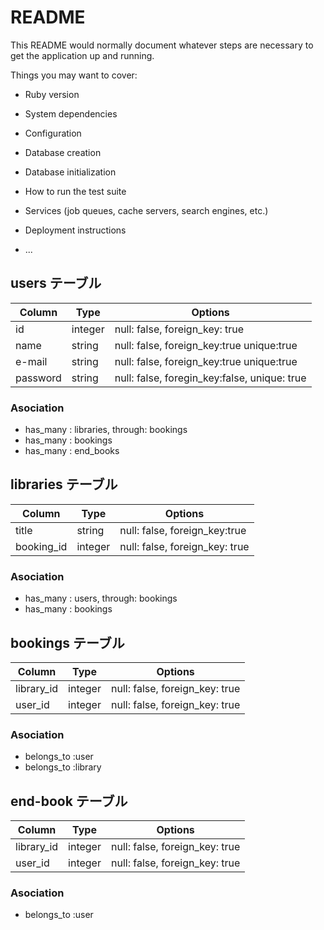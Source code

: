 # README

This README would normally document whatever steps are necessary to get the
application up and running.

Things you may want to cover:

* Ruby version

* System dependencies

* Configuration

* Database creation

* Database initialization

* How to run the test suite

* Services (job queues, cache servers, search engines, etc.)

* Deployment instructions

* ...

## users テーブル
|Column|Type|Options|
|------|----|-------|
|id|integer|null: false, foreign_key: true|
|name|string|null: false, foreign_key:true unique:true|
|e-mail|string|null: false, foreign_key:true unique:true|
|password|string|null: false, foregin_key:false, unique: true|

### Asociation
- has_many : libraries, through: bookings
- has_many : bookings
- has_many : end_books

## libraries テーブル
|Column|Type|Options|
|------|----|-------|
|title|string|null: false, foreign_key:true|
|booking_id|integer|null: false, foreign_key: true|

### Asociation
- has_many : users, through: bookings
- has_many : bookings

## bookings テーブル
|Column|Type|Options|
|------|----|-------|
|library_id|integer|null: false, foreign_key: true|
|user_id|integer|null: false, foreign_key: true|

### Asociation
- belongs_to :user 
- belongs_to :library


## end-book テーブル
|Column|Type|Options|
|------|----|-------|
|library_id|integer|null: false, foreign_key: true|
|user_id|integer|null: false, foreign_key: true|

### Asociation
- belongs_to :user
